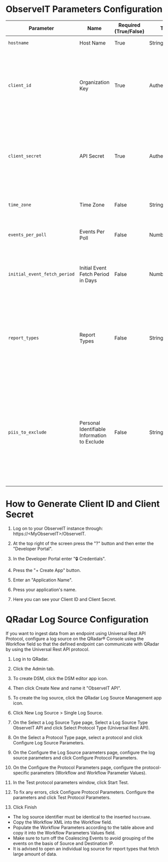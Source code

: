 # ObserveIT Parameters Configuration
| Parameter                          | Name                       | Required (True/False) | Type            | Description | Default Value                                                                                                                                                              |
|------------------------------------|----------------------------|-----------------------|-----------------|-------------|----------------------------------------------------------------------------------------------------------------------------------------------------------------------------|
| `hostname`                           | Host Name                  | True                  | String          | IP for the instance. | `https://myobserveit.com`                                                                                                                                                   |
| `client_id`                          | Organization Key           | True                  | Authentication  | Can be received through the Developer Portal by selecting Credentials and pressing the Create App button. |                                                                                                                                                                             |
| `client_secret`                      | API Secret                 | True                  | Authentication  | Can be received through the Developer Portal by selecting Credentials and pressing the Create App button. |                                                                                                                                                                             |
| `time_zone`                          | Time Zone                  | False                 | String          | The timezone used in ObserveIT. | `UTC`                                                                                                                                                                       |
| `events_per_poll`                    | Events Per Poll            | False                 | Number          | Max number of records to return per poll | `100`                                                                                                                                                                       |
| `initial_event_fetch_period`         | Initial Event Fetch Period in Days | False                 | Number          | Number of days in the past from which events will be initially retrieved. | `7`                                                                                                                                                                       |
| `report_types`                       | Report Types               | False                 | String          | Comma-separated list of report types to poll. | `alert_v0`,<br>`audit_configuration_v0`,<br>`audit_logins_v0`,<br>`audit_saved_sessions_v0`,<br>`audit_session_playback_v0`,<br>`system_events_v0`,<br>`user_command_activity_with_output_v0`,<br>`user_command_output_stream_v0`,<br>`user_dba_activity_v0`,<br>`user_file_activity_v0`,<br>`user_interface_activity_v0`,<br>`user_messaging_actions_activity_v0`,<br>`user_session_v0` |
| `piis_to_exclude`                    | Personal Identifiable Information to Exclude | False                 | String          | Comma-separated list of Personal Identifiable Information (PII) to exclude. | `loginName`,<br>`secondaryLoginName`,<br>`endpointName`,<br>`remoteHostName`,<br>`windowTitle`,<br>`accessedUrl`,<br>`domainName`,<br>`secondaryDomainName`,<br>`remoteAddress`,<br>`sqlUserName`,<br>`sessionServerName`,<br>`sessionLoginName`,<br>`savedSessionName`,<br>`operatorUsername`,<br>`operatorDomainName`,<br>`userName`,<br>`machineName` |


# How to Generate Client ID and Client Secret
1. Log on to your ObserveIT instance through: https://\<MyObserveIT>/ObserveIT.

2. At the top right of the screen press the "?" button and then enter the "Developer Portal".

3. In the Developer Portal enter "🔒 Credentials".

4. Press the "+ Create App" button.

5. Enter an "Application Name".

6. Press your application's name.

7. Here you can see your Client ID and Client Secret.


# QRadar Log Source Configuration
If you want to ingest data from an endpoint using Universal Rest API Protocol, configure a log source on the QRadar® Console using the Workflow field so that the defined endpoint can communicate with QRadar by using the Universal Rest API protocol.

1. Log in to QRadar.

2. Click the Admin tab.

3. To create DSM, click the DSM editor app icon.

4. Then click Create New and name it "ObserveIT API".

4. To create the log source, click the QRadar Log Source Management app icon.

5. Click New Log Source > Single Log Source.

6. On the Select a Log Source Type page, Select a Log Source Type ObserveIT API and click Select Protocol Type (Universal Rest API).

7. On the Select a Protocol Type page, select a protocol and click Configure Log Source Parameters.

8. On the Configure the Log Source parameters page, configure the log source parameters and click Configure Protocol Parameters.

9. On the Configure the Protocol Parameters page, configure the protocol-specific parameters (Workflow and Workflow Parameter Values).

10. In the Test protocol parameters window, click Start Test.

10. To fix any errors, click Configure Protocol Parameters. Configure the parameters and click Test Protocol Parameters.

11. Click Finish

- The log source identifier must be identical to the inserted `hostname`.
- Copy the Workflow XML into the Workflow field.
- Populate the Workflow Parameters according to the table above and copy it into the Workflow Parameters Values field.
- Make sure to turn off the Coalescing Events to avoid grouping of the events on the basis of Source and Destination IP.
- It is advised to open an individual log source for report types that fetch large amount of data.
